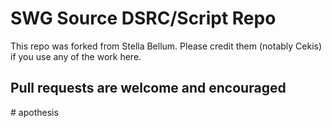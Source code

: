# SWG Source DSRC/Script Repo

This repo was forked from Stella Bellum. Please credit them (notably Cekis) if you use any of the work here.

## Pull requests are welcome and encouraged
#   a p o t h e s i s  
 